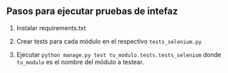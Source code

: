 ## Pasos para ejecutar pruebas de intefaz

1. Instalar requirements.txt
   
2. Crear tests para cada módulo en el respectivo `tests_selenium.py`
   
3. Ejecutar `python manage.py test tu_modulo.tests.tests_selenium` donde `tu_modulo` es el nombre del módulo a testear. 
   